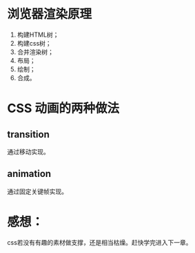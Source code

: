 # 浏览器渲染原理
1. 构建HTML树；
2. 构建css树；
3. 合并渲染树；
4. 布局；
5. 绘制；
6. 合成。　　
# CSS 动画的两种做法
## transition
通过移动实现。
## animation
通过固定关键帧实现。
# 感想：
css若没有有趣的素材做支撑，还是相当枯燥。赶快学完进入下一章。